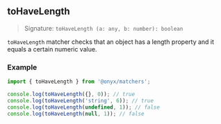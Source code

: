 ## toHaveLength

> Signature: `toHaveLength (a: any, b: number): boolean`

`toHaveLength` matcher checks that an object has a length property and it equals a certain numeric value.

### Example

```ts
import { toHaveLength } from '@onyx/matchers';

console.log(toHaveLength({}, 0)); // true
console.log(toHaveLength('string', 6)); // true
console.log(toHaveLength(undefined, 1)); // false
console.log(toHaveLength(null, 1)); // false
```
